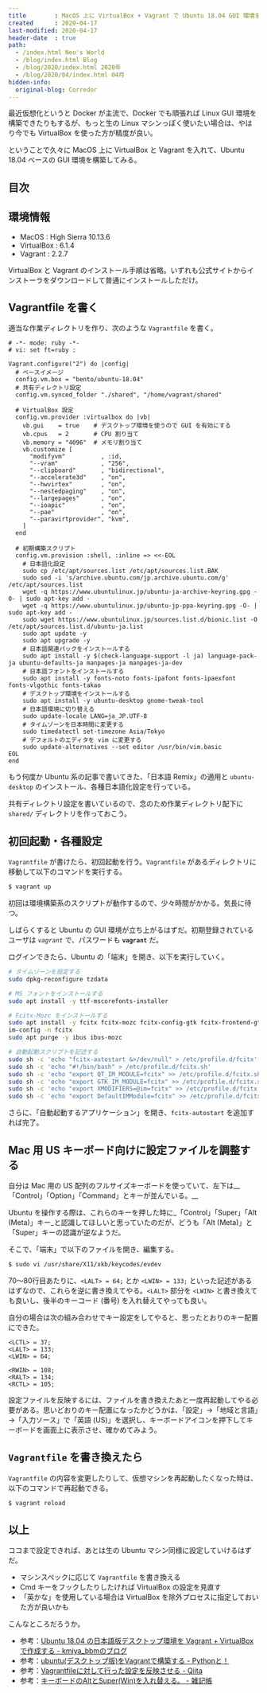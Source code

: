```yaml
---
title        : MacOS 上に VirtualBox + Vagrant で Ubuntu 18.04 GUI 環境を構築する
created      : 2020-04-17
last-modified: 2020-04-17
header-date  : true
path:
  - /index.html Neo's World
  - /blog/index.html Blog
  - /blog/2020/index.html 2020年
  - /blog/2020/04/index.html 04月
hidden-info:
  original-blog: Corredor
---
```


最近仮想化というと Docker が主流で、Docker でも頑張れば Linux GUI 環境を構築できたりもするが、もっと生の Linux マシンっぽく使いたい場合は、やはり今でも VirtualBox を使った方が精度が良い。

ということで久々に MacOS 上に VirtualBox と Vagrant を入れて、Ubuntu 18.04 ベースの GUI 環境を構築してみる。

## 目次

## 環境情報

- MacOS : High Sierra 10.13.6
- VirtualBox : 6.1.4
- Vagrant : 2.2.7

VirtualBox と Vagrant のインストール手順は省略。いずれも公式サイトからインストーラをダウンロードして普通にインストールしただけ。

## Vagrantfile を書く

適当な作業ディレクトリを作り、次のような `Vagrantfile` を書く。

```
# -*- mode: ruby -*-
# vi: set ft=ruby :

Vagrant.configure("2") do |config|
  # ベースイメージ
  config.vm.box = "bento/ubuntu-18.04"
  # 共有ディレクトリ設定
  config.vm.synced_folder "./shared", "/home/vagrant/shared"
  
  # VirtualBox 設定
  config.vm.provider :virtualbox do |vb|
    vb.gui    = true    # デスクトップ環境を使うので GUI を有効にする
    vb.cpus   = 2       # CPU 割り当て
    vb.memory = "4096"  # メモリ割り当て
    vb.customize [
      "modifyvm"          , :id,
      "--vram"            , "256",
      "--clipboard"       , "bidirectional",
      "--accelerate3d"    , "on",
      "--hwvirtex"        , "on",
      "--nestedpaging"    , "on",
      "--largepages"      , "on",
      "--ioapic"          , "on",
      "--pae"             , "on",
      "--paravirtprovider", "kvm",
    ]
  end
  
  # 初期構築スクリプト
  config.vm.provision :shell, :inline => <<-EOL
    # 日本語化設定
    sudo cp /etc/apt/sources.list /etc/apt/sources.list.BAK
    sudo sed -i 's/archive.ubuntu.com/jp.archive.ubuntu.com/g' /etc/apt/sources.list
    wget -q https://www.ubuntulinux.jp/ubuntu-ja-archive-keyring.gpg -O- | sudo apt-key add -
    wget -q https://www.ubuntulinux.jp/ubuntu-jp-ppa-keyring.gpg -O- | sudo apt-key add -
    sudo wget https://www.ubuntulinux.jp/sources.list.d/bionic.list -O /etc/apt/sources.list.d/ubuntu-ja.list
    sudo apt update -y
    sudo apt upgrade -y
    # 日本語関連パックをインストールする
    sudo apt install -y $(check-language-support -l ja) language-pack-ja ubuntu-defaults-ja manpages-ja manpages-ja-dev
    # 日本語フォントをインストールする
    sudo apt install -y fonts-noto fonts-ipafont fonts-ipaexfont fonts-vlgothic fonts-takao
    # デスクトップ環境をインストールする
    sudo apt install -y ubuntu-desktop gnome-tweak-tool
    # 日本語環境に切り替える
    sudo update-locale LANG=ja_JP.UTF-8
    # タイムゾーンを日本時間に変更する
    sudo timedatectl set-timezone Asia/Tokyo
    # デフォルトのエディタを vim に変更する
    sudo update-alternatives --set editor /usr/bin/vim.basic
EOL
end
```

もう何度か Ubuntu 系の記事で書いてきた、「日本語 Remix」の適用と `ubuntu-desktop` のインストール、各種日本語化設定を行っている。

共有ディレクトリ設定を書いているので、念のため作業ディレクトリ配下に `shared/` ディレクトリを作っておこう。

## 初回起動・各種設定

`Vagrantfile` が書けたら、初回起動を行う。`Vagrantfile` があるディレクトリに移動して以下のコマンドを実行する。

```bash
$ vagrant up
```

初回は環境構築系のスクリプトが動作するので、少々時間がかかる。気長に待つ。

しばらくすると Ubuntu の GUI 環境が立ち上がるはずだ。初期登録されているユーザは _`vagrant`_ で、パスワードも __`vagrant`__ だ。

ログインできたら、Ubuntu の「端末」を開き、以下を実行していく。

```bash
# タイムゾーンを設定する
sudo dpkg-reconfigure tzdata

# MS フォントをインストールする
sudo apt install -y ttf-mscorefonts-installer

# Fcitx-Mozc をインストールする
sudo apt install -y fcitx fcitx-mozc fcitx-config-gtk fcitx-frontend-gtk2 fcitx-frontend-gtk3 fcitx-frontend-qt4 fcitx-frontend-qt5 fcitx-ui-classic kde-config-fcitx mozc-utils-gui dbus-x11
im-config -n fcitx
sudo apt purge -y ibus ibus-mozc

# 自動起動スクリプトを記述する
sudo sh -c 'echo "fcitx-autostart &>/dev/null" > /etc/profile.d/fcitx'
sudo sh -c 'echo "#!/bin/bash" > /etc/profile.d/fcitx.sh'
sudo sh -c 'echo "export QT_IM_MODULE=fcitx" >> /etc/profile.d/fcitx.sh'
sudo sh -c 'echo "export GTK_IM_MODULE=fcitx" >> /etc/profile.d/fcitx.sh'
sudo sh -c 'echo "export XMODIFIERS=@im=fcitx" >> /etc/profile.d/fcitx.sh'
sudo sh -c 'echo "export DefaultIMModule=fcitx" >> /etc/profile.d/fcitx.sh'
```

さらに、「自動起動するアプリケーション」を開き、`fcitx-autostart` を追加すれば完了。

## Mac 用 US キーボード向けに設定ファイルを調整する

自分は Mac 用の US 配列のフルサイズキーボードを使っていて、左下は__「Control」「Option」「Command」とキーが並んでいる。__

Ubuntu を操作する際は、これらのキーを押した時に_「Control」「Super」「Alt (Meta)」キー_と認識してほしいと思っていたのだが、どうも「Alt (Meta)」と「Super」キーの認識が逆なようだ。

そこで、「端末」で以下のファイルを開き、編集する。

```bash
$ sudo vi /usr/share/X11/xkb/keycodes/evdev
```

70〜80行目あたりに、`<LALT> = 64;` とか `<LWIN> = 133;` といった記述があるはずなので、これらを逆に書き換えてやる。`<LALT>` 部分を `<LWIN>` と書き換えても良いし、後半のキーコード (番号) を入れ替えてやっても良い。

自分の場合は次の組み合わせでキー設定をしてやると、思ったとおりのキー配置にできた。

```
<LCTL> = 37;
<LALT> = 133;
<LWIN> = 64;

<RWIN> = 108;
<RALT> = 134;
<RCTL> = 105;
```

設定ファイルを反映するには、ファイルを書き換えたあと一度再起動してやる必要がある。思いどおりのキー配置になったかどうかは、「設定」→「地域と言語」→「入力ソース」で「英語 (US)」を選択し、キーボードアイコンを押下してキーボードを画面上に表示させ、確かめてみよう。

## `Vagrantfile` を書き換えたら

`Vagrantfile` の内容を変更したりして、仮想マシンを再起動したくなった時は、以下のコマンドで再起動できる。

```bash
$ vagrant reload
```

## 以上

ココまで設定できれば、あとは生の Ubuntu マシン同様に設定していけるはずだ。

- マシンスペックに応じて `Vagrantfile` を書き換える
- Cmd キーをフックしたりしたければ VirtualBox の設定を見直す
- 「英かな」を使用している場合は VirtualBox を除外プロセスに指定しておいた方が良いかも

こんなところだろうか。

- 参考：[Ubuntu 18.04 の日本語版デスクトップ環境を Vagrant + VirtualBox で作成する - kmiya_bbmのブログ](https://kmiya-bbm.hatenablog.com/entry/2019/01/07/194238)
- 参考：[ubuntu(デスクトップ版)をVagrantで構築する - Pythonと！](https://python-to.hateblo.jp/entry/2018/11/14/000000)
- 参考：[Vagrantfileに対して行った設定を反映させる - Qiita](https://qiita.com/manabuishiirb/items/31bc7ffcb3c395d1313e)
- 参考：[キーボードのAltとSuper(Win)を入れ替える。 - 雑記帳](https://h-iijima.hatenadiary.org/entry/20110307/1299489812)
